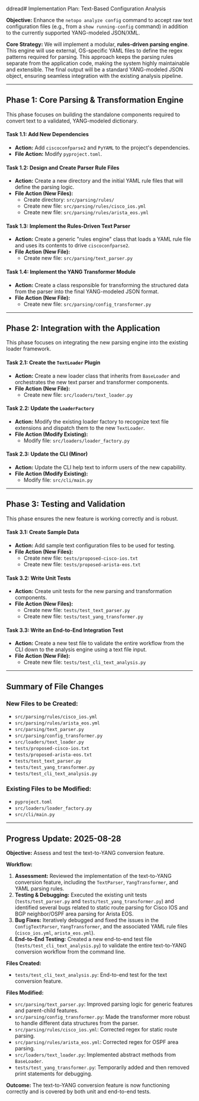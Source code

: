 ddread# Implementation Plan: Text-Based Configuration Analysis

**Objective:** Enhance the `netopo analyze config` command to accept raw text configuration files (e.g., from a `show running-config` command) in addition to the currently supported YANG-modeled JSON/XML.

**Core Strategy:** We will implement a modular, **rules-driven parsing engine**. This engine will use external, OS-specific YAML files to define the regex patterns required for parsing. This approach keeps the parsing rules separate from the application code, making the system highly maintainable and extensible. The final output will be a standard YANG-modeled JSON object, ensuring seamless integration with the existing analysis pipeline.

---

## Phase 1: Core Parsing & Transformation Engine

This phase focuses on building the standalone components required to convert text to a validated, YANG-modeled dictionary.

#### Task 1.1: Add New Dependencies
*   **Action:** Add `ciscoconfparse2` and `PyYAML` to the project's dependencies.
*   **File Action:** Modify `pyproject.toml`.

#### Task 1.2: Design and Create Parser Rule Files
*   **Action:** Create a new directory and the initial YAML rule files that will define the parsing logic.
*   **File Action (New Files):**
    *   Create directory: `src/parsing/rules/`
    *   Create new file: `src/parsing/rules/cisco_ios.yml`
    *   Create new file: `src/parsing/rules/arista_eos.yml`

#### Task 1.3: Implement the Rules-Driven Text Parser
*   **Action:** Create a generic "rules engine" class that loads a YAML rule file and uses its contents to drive `ciscoconfparse2`.
*   **File Action (New File):**
    *   Create new file: `src/parsing/text_parser.py`

#### Task 1.4: Implement the YANG Transformer Module
*   **Action:** Create a class responsible for transforming the structured data from the parser into the final YANG-modeled JSON format.
*   **File Action (New File):**
    *   Create new file: `src/parsing/config_transformer.py`

---

## Phase 2: Integration with the Application

This phase focuses on integrating the new parsing engine into the existing loader framework.

#### Task 2.1: Create the `TextLoader` Plugin
*   **Action:** Create a new loader class that inherits from `BaseLoader` and orchestrates the new text parser and transformer components.
*   **File Action (New File):**
    *   Create new file: `src/loaders/text_loader.py`

#### Task 2.2: Update the `LoaderFactory`
*   **Action:** Modify the existing loader factory to recognize text file extensions and dispatch them to the new `TextLoader`.
*   **File Action (Modify Existing):**
    *   Modify file: `src/loaders/loader_factory.py`

#### Task 2.3: Update the CLI (Minor)
*   **Action:** Update the CLI help text to inform users of the new capability.
*   **File Action (Modify Existing):**
    *   Modify file: `src/cli/main.py`

---

## Phase 3: Testing and Validation

This phase ensures the new feature is working correctly and is robust.

#### Task 3.1: Create Sample Data
*   **Action:** Add sample text configuration files to be used for testing.
*   **File Action (New Files):**
    *   Create new file: `tests/proposed-cisco-ios.txt`
    *   Create new file: `tests/proposed-arista-eos.txt`

#### Task 3.2: Write Unit Tests
*   **Action:** Create unit tests for the new parsing and transformation components.
*   **File Action (New Files):**
    *   Create new file: `tests/test_text_parser.py`
    *   Create new file: `tests/test_yang_transformer.py`

#### Task 3.3: Write an End-to-End Integration Test
*   **Action:** Create a new test file to validate the entire workflow from the CLI down to the analysis engine using a text file input.
*   **File Action (New File):**
    *   Create new file: `tests/test_cli_text_analysis.py`

---

## Summary of File Changes

### New Files to be Created:
*   `src/parsing/rules/cisco_ios.yml`
*   `src/parsing/rules/arista_eos.yml`
*   `src/parsing/text_parser.py`
*   `src/parsing/config_transformer.py`
*   `src/loaders/text_loader.py`
*   `tests/proposed-cisco-ios.txt`
*   `tests/proposed-arista-eos.txt`
*   `tests/test_text_parser.py`
*   `tests/test_yang_transformer.py`
*   `tests/test_cli_text_analysis.py`

### Existing Files to be Modified:
*   `pyproject.toml`
*   `src/loaders/loader_factory.py`
*   `src/cli/main.py`

---

## Progress Update: 2025-08-28

**Objective:** Assess and test the text-to-YANG conversion feature.

**Workflow:**
1.  **Assessment:** Reviewed the implementation of the text-to-YANG conversion feature, including the `TextParser`, `YangTransformer`, and YAML parsing rules.
2.  **Testing & Debugging:** Executed the existing unit tests (`tests/test_parser.py` and `tests/test_yang_transformer.py`) and identified several bugs related to static route parsing for Cisco IOS and BGP neighbor/OSPF area parsing for Arista EOS.
3.  **Bug Fixes:** Iteratively debugged and fixed the issues in the `ConfigTextParser`, `YangTransformer`, and the associated YAML rule files (`cisco_ios.yml`, `arista_eos.yml`).
4.  **End-to-End Testing:** Created a new end-to-end test file (`tests/test_cli_text_analysis.py`) to validate the entire text-to-YANG conversion workflow from the command line.

**Files Created:**
*   `tests/test_cli_text_analysis.py`: End-to-end test for the text conversion feature.

**Files Modified:**
*   `src/parsing/text_parser.py`: Improved parsing logic for generic features and parent-child features.
*   `src/parsing/config_transformer.py`: Made the transformer more robust to handle different data structures from the parser.
*   `src/parsing/rules/cisco_ios.yml`: Corrected regex for static route parsing.
*   `src/parsing/rules/arista_eos.yml`: Corrected regex for OSPF area parsing.
*   `src/loaders/text_loader.py`: Implemented abstract methods from `BaseLoader`.
*   `tests/test_yang_transformer.py`: Temporarily added and then removed print statements for debugging.

**Outcome:** The text-to-YANG conversion feature is now functioning correctly and is covered by both unit and end-to-end tests.
